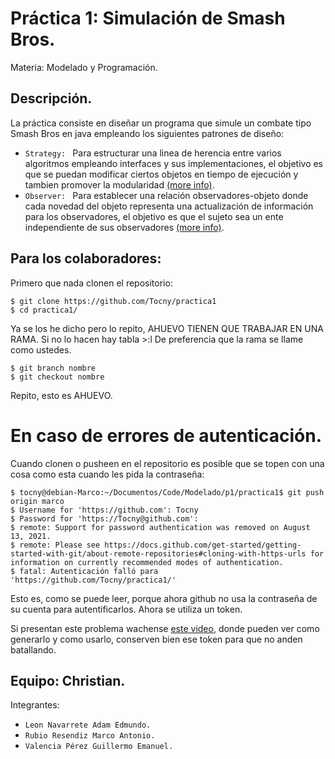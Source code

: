 Práctica 1: Simulación de Smash Bros.
====================
Materia: Modelado y Programación.

## Descripción.
La práctica consiste en diseñar un programa que simule un combate tipo Smash Bros en java empleando los siguientes patrones de diseño:
* `Strategy: ` Para estructurar una linea de herencia entre varios algoritmos empleando interfaces y sus implementaciones, el objetivo es que se puedan modificar ciertos objetos en tiempo de ejecución y tambien promover la modularidad [(more info)](https://refactoring.guru/es/design-patterns/strategy).
* `Observer: ` Para establecer una relación observadores-objeto donde cada novedad del objeto representa una actualización de información para los observadores, el objetivo es que el sujeto sea un ente independiente de sus observadores [(more info)](https://refactoring.guru/es/design-patterns/observer).

## Para los colaboradores:
Primero que nada clonen el repositorio:
```
$ git clone https://github.com/Tocny/practica1
$ cd practica1/
```

Ya se los he dicho pero lo repito, AHUEVO TIENEN QUE TRABAJAR EN UNA RAMA. Si no lo hacen hay tabla >:l
De preferencia que la rama se llame como ustedes.
```
$ git branch nombre
$ git checkout nombre
```
Repito, esto es AHUEVO.

# En caso de errores de autenticación.
Cuando clonen o pusheen en el repositorio es posible que se topen con una cosa como esta cuando les pida la contraseña:
```
$ tocny@debian-Marco:~/Documentos/Code/Modelado/p1/practica1$ git push origin marco
$ Username for 'https://github.com': Tocny
$ Password for 'https://Tocny@github.com': 
$ remote: Support for password authentication was removed on August 13, 2021.
$ remote: Please see https://docs.github.com/get-started/getting-started-with-git/about-remote-repositories#cloning-with-https-urls for information on currently recommended modes of authentication.
$ fatal: Autenticación falló para 'https://github.com/Tocny/practica1/'
```
Esto es, como se puede leer, porque ahora github no usa la contraseña de su cuenta para autentificarlos. Ahora se utiliza un token.

Si presentan este problema wachense [este video](https://www.youtube.com/watch?v=2nzOI-ynXF4&t=308s), donde pueden ver como generarlo y como usarlo, conserven bien ese token para que no anden batallando.


## Equipo: Christian.
Integrantes:
* `Leon Navarrete Adam Edmundo.`
* `Rubio Resendiz Marco Antonio.`
* `Valencia Pérez Guillermo Emanuel.`
